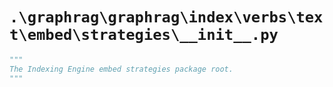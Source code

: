 # `.\graphrag\graphrag\index\verbs\text\embed\strategies\__init__.py`

```py
"""
The Indexing Engine embed strategies package root.
"""
```